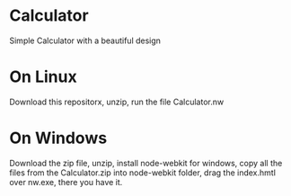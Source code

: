 Calculator
==========

Simple Calculator with a beautiful design


On Linux
========

Download this repositorx, unzip, run the file Calculator.nw

On Windows
==========

Download the zip file, unzip, install node-webkit for windows, copy all the files from the Calculator.zip into node-webkit folder, drag the index.hmtl over nw.exe, there you have it.
